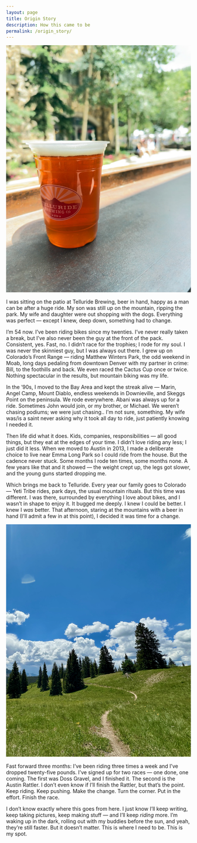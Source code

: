```yaml
---
layout: page
title: Origin Story
description: How this came to be
permalink: /origin_story/
---
```

![beer](/assets/images/telluride_beer.jpg)

I was sitting on the patio at Telluride Brewing, beer in hand, happy as a man can be after a huge ride. My son was still up on the mountain, ripping the park. My wife and daughter were out shopping with the dogs. Everything was perfect — except I knew, deep down, something had to change.

I’m 54 now. I’ve been riding bikes since my twenties. I’ve never really taken a break, but I’ve also never been the guy at the front of the pack. Consistent, yes. Fast, no. I didn’t race for the trophies; I rode for my soul. I was never the skinniest guy, but I was always out there. I grew up on Colorado’s Front Range — riding Matthew Winters Park, the odd weekend in Moab, long days pedaling from downtown Denver with my partner in crime: Bill, to the foothills and back. We even raced the Cactus Cup once or twice. Nothing spectacular in the results, but mountain biking was my life.

In the ’90s, I moved to the Bay Area and kept the streak alive — Marin, Angel Camp, Mount Diablo, endless weekends in Downieville, and Skeggs Point on the peninsula. We rode everywhere. Abani was always up for a ride. Sometimes John would join, or my brother, or Michael. We weren’t chasing podiums; we were just chasing.. I'm not sure, something. My wife was/is a saint never asking why it took all day to ride, just patiently knowing I needed it.

Then life did what it does. Kids, companies, responsibilities — all good things, but they eat at the edges of your time. I didn’t love riding any less; I just did it less. When we moved to Austin in 2013, I made a deliberate choice to live near Emma Long Park so I could ride from the house. But the cadence never stuck. Some months I rode ten times, some months none. A few years like that and it showed — the weight crept up, the legs got slower, and the young guns started dropping me.

Which brings me back to Telluride. Every year our family goes to Colorado — Yeti Tribe rides, park days, the usual mountain rituals. But this time was different. I was there, surrounded by everything I love about bikes, and I wasn’t in shape to enjoy it. It bugged me deeply. I knew I could be better. I knew I *was* better. That afternoon, staring at the mountains with a beer in hand (I'll admit a few in at this point), I decided it was time for a change.

![singletrack](/assets/images/telluride_singletrack.jpg)

Fast forward three months: I’ve been riding three times a week and I’ve dropped twenty-five pounds. I’ve signed up for two races — one done, one coming. The first was Doss Gravel, and I finished it. The second is the Austin Rattler. I don’t even know if I’ll finish the Rattler, but that’s the point. Keep riding. Keep pushing. Make the change. Turn the corner. Put in the effort. Finish the race.

I don’t know exactly where this goes from here. I just know I’ll keep writing, keep taking pictures, keep making stuff — and I’ll keep *riding* more. I’m waking up in the dark, rolling out with my buddies before the sun, and yeah, they’re still faster. But it doesn’t matter. This is where I need to be. This is my spot.